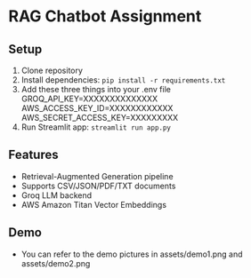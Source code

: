 # RAG Chatbot Assignment

## Setup
1. Clone repository
2. Install dependencies: `pip install -r requirements.txt`
3. Add these three things into your .env file 
   GROQ_API_KEY=XXXXXXXXXXXXXX
   AWS_ACCESS_KEY_ID=XXXXXXXXXXXX
   AWS_SECRET_ACCESS_KEY=XXXXXXXXX
4. Run Streamlit app: `streamlit run app.py`

## Features
- Retrieval-Augmented Generation pipeline
- Supports CSV/JSON/PDF/TXT documents
- Groq LLM backend
- AWS Amazon Titan Vector Embeddings

## Demo 
- You can refer to the demo pictures in assets/demo1.png and assets/demo2.png